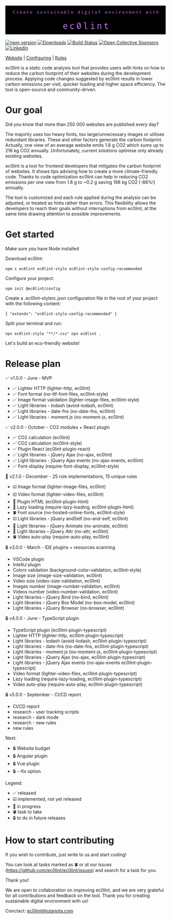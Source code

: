 ![ec0lint](/docs/banner_github.png)

[![npm version](https://img.shields.io/npm/v/ec0lint.svg)](https://www.npmjs.com/package/ec0lint)
[![Downloads](https://img.shields.io/npm/dm/ec0lint.svg)](https://www.npmjs.com/package/ec0lint)
[![Build Status](https://github.com/ec0lint/ec0lint/workflows/CI/badge.svg)](https://github.com/ec0lint/ec0lint/actions)
[![Open Collective Sponsors](https://img.shields.io/opencollective/sponsors/ec0lint)](https://opencollective.com/ec0lint)
[![Linkedin](https://img.shields.io/badge/LinkedIn-ec0lint-blue)](https://www.linkedin.com/company/ec0lint/)

[Website](http://ec0lint.com) |
[Configuring](https://eslint.org/docs/user-guide/configuring/) |
[Rules](http://ec0lint.com/features)

ec0lint is a static code analysis tool that provides users with hints on how to reduce the carbon footprint of their websites during the development process. Applying code changes suggested by ec0lint results in lower carbon emissions per visit, quicker loading and higher space efficiency. The tool is open-source and community-driven.

# Our goal

Did you know that more than 250 000 websites are published every day?

The majority uses too heavy fonts, too large/unnecessary images or utilises redundant libraries. These and other factors generate the carbon footprint. Actually, one view of an average website emits 1.8 g CO2 which sums up to 216 kg CO2 annually. Unfortunately, current solutions optimise only already existing websites.

ec0lint is a tool for frontend developers that mitigates the carbon footprint of websites. It shows tips advising how to create a more climate-friendly code. Thanks to code optimization ec0lint can help in reducing CO2 emissions per one view from 1.8 g to ~0.2 g saving 198 kg CO2 (-88%!) annually.

The tool is customized and each rule applied during the analysis can be adjusted, or treated as hints rather than errors. This flexibility allows the developers to reach their goals without interruptions from ec0lint, at the same time drawing attention to possible improvements.

# Get started

Make sure you have Node installed

Download ec0lint:

`npm i ec0lint ec0lint-style ec0lint-style-config-recommended`

Configure your project:

`npm init @ec0lint/config`

Create a .ec0lint-stylerc.json configuration file in the root of your project with the following content:

`{ "extends": "ec0lint-style-config-recommended" } `

Split your terminal and run:

`npx ec0lint-style "**/*.css" npx ec0lint .`

Let's build an eco-friendly website!

# Release plan

:white_check_mark: v1.0.0 - June - MVP

- :white_check_mark: Lighter HTTP (lighter-http, ec0lint)
- :white_check_mark: Font format (no-ttf-font-files, ec0lint-style)
- :white_check_mark: Image format validation (lighter-image-files, ec0lint-style)
- :white_check_mark: Light libraries - lodash (avoid-lodash, ec0lint)
- :white_check_mark: Light libraries - date-fns (no-date-fns, ec0lint)
- :white_check_mark: Light libraries - moment.js (no-moment-js, ec0lint)

:white_check_mark: v2.0.0 - October - CO2 modules + React plugin

- :white_check_mark: CO2 calculation (ec0lint)
- :white_check_mark: CO2 calculation (ec0lint-style)
- :white_check_mark: Plugin React (ec0lint-plugin-react)
- :white_check_mark: Light libraries - jQuery Ajax (no-ajax, ec0lint)
- :white_check_mark: Light libraries - jQuery Ajax events (no-ajax-events, ec0lint)
- :white_check_mark: Font-display (require-font-display, ec0lint-style)

:hammer: v2.1.0 - December - 25 rule implementations, 15 unique rules

- :ballot_box_with_check: Image format (lighter-image-files, ec0lint)
- :ballot_box_with_check: Video format (lighter-video-files, ec0lint)
- :hammer: Plugin HTML (ec0lint-plugin-html)
- :hammer: Lazy loading (require-lazy-loading, ec0lint-plugin-html)
- :four_leaf_clover: Font source (no-hosted-online-fonts, ec0lint-style)
- :ballot_box_with_check: Light libraries - jQuery andSelf (no-and-self, ec0lint)
- :hammer: Light libraries – jQuery Animate (no-animate, ec0lint)
- :hammer: Light libraries – jQuery Attr (no-attr, ec0lint)
- :four_leaf_clover: Video auto-play (require-auto-play, ec0lint)

:lock: v3.0.0 - March - IDE plugins + resources scanning

- VSCode plugin
- IntelliJ plugin
- Colors validation (background-color-validation, ec0lint-style)
- Image size (image-size-validation, ec0lint)
- Video size (video-size-validation, ec0lint)
- Images number (image-number-validation, ec0lint)
- Videos number (video-number-validation, ec0lint)
- Light libraries – jQuery Bind (no-bind, ec0lint)
- Light libraries – jQuery Box Model (no-box-model, ec0lint)
- Light libraries – jQuery Browser (no-browser, ec0lint)

:lock: v4.0.0 - June - TypeScript plugin

- TypeScript plugin (ec0lint-plugin-typescript)
- Lighter HTTP (lighter-http, ec0lint-plugin-typescript)
- Light libraries - lodash (avoid-lodash, ec0lint-plugin-typescript)
- Light libraries - date-fns (no-date-fns, ec0lint-plugin-typescript)
- Light libraries - moment.js (no-moment-js, ec0lint-plugin-typescript)
- Light libraries - jQuery Ajax (no-ajax, ec0lint-plugin-typescript)
- Light libraries - jQuery Ajax events (no-ajax-events ec0lint-plugin-typescript)
- Video format (lighter-video-files, ec0lint-plugin-typescript)
- Lazy loading (require-lazy-loading, ec0lint-plugin-typescript)
- Video auto-play (require-auto-play, ec0lint-plugin-typescript)

:lock: v5.0.0 - September - CI/CD report

- CI/CD report
- research - user tracking scripts
- research - dark mode
- research - new rules
- new rules

Next:

- :lock: Website budget
- :lock: Angular plugin
- :lock: Vue plugin
- :lock: --fix option

Legend:

- :white_check_mark: released
- :ballot_box_with_check: implemented, not yet released
- :hammer: in progress
- :four_leaf_clover: task to take
- :lock: to do in future releases

# How to start contributing

If you wish to contribute, just write to us and start coding!

You can look at tasks marked as :four_leaf_clover: or at our issues (https://github.com/ec0lint/ec0lint/issues) and search for a task for you.

Thank you!

We are open to collaboration on improving ec0lint, and we are very grateful for all contributions and feedback on the tool. Thank you for creating sustainable digital environment with us!

Conctact: ec0lint@tutanota.com
